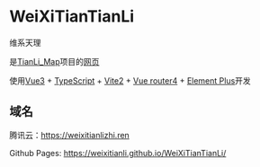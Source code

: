 # WeiXiTianTianLi

维系天理

是[TianLi_Map](https://github.com/WeiXiTainLi/TianLi)项目的[网页](https://weixitianli.github.io/WeiXiTianTianLi/)

使用[Vue3](https://v3.cn.vuejs.org/) + [TypeScript](https://www.typescriptlang.org/zh/) + [Vite2](https://vitejs.cn/) + [Vue router4](https://next.router.vuejs.org/zh/) + [Element Plus](https://element-plus.gitee.io/zh-CN/)开发


## 域名
腾讯云：https://weixitianlizhi.ren

Github Pages: https://weixitianli.github.io/WeiXiTianTianLi/
